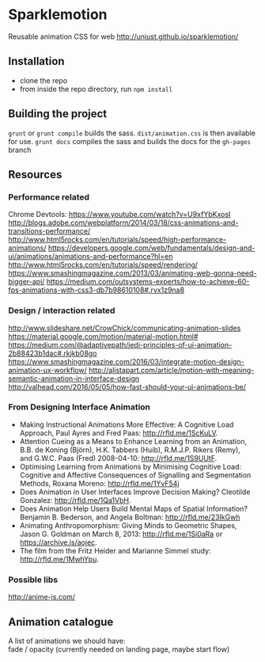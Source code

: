 # Sparklemotion
Reusable animation CSS for web
http://unjust.github.io/sparklemotion/

## Installation

* clone the repo
* from inside the repo directory, run `npm install`

## Building the project
  `grunt` or `grunt compile` builds the sass. `dist/animation.css` is then available for use.
  `grunt docs` compiles the sass and builds the docs for the `gh-pages` branch
 
## Resources

### Performance related

Chrome Devtools: https://www.youtube.com/watch?v=U9xfYbKxosI  
http://blogs.adobe.com/webplatform/2014/03/18/css-animations-and-transitions-performance/
http://www.html5rocks.com/en/tutorials/speed/high-performance-animations/
https://developers.google.com/web/fundamentals/design-and-ui/animations/animations-and-performance?hl=en
http://www.html5rocks.com/en/tutorials/speed/rendering/
https://www.smashingmagazine.com/2013/03/animating-web-gonna-need-bigger-api/
https://medium.com/outsystems-experts/how-to-achieve-60-fps-animations-with-css3-db7b98610108#.rvx1z9na8

### Design / interaction related

http://www.slideshare.net/CrowChick/communicating-animation-slides
https://material.google.com/motion/material-motion.html#
https://medium.com/@adaptivepath/jedi-principles-of-ui-animation-2b88423b1dac#.rkjkb08go
https://www.smashingmagazine.com/2016/03/integrate-motion-design-animation-ux-workflow/
http://alistapart.com/article/motion-with-meaning-semantic-animation-in-interface-design
http://valhead.com/2016/05/05/how-fast-should-your-ui-animations-be/

### From Designing Interface Animation
* Making Instructional Animations More Effective: A Cognitive Load Approach, Paul Ayres and Fred Paas: http://rfld.me/1ScKuLV. 
* Attention Cueing as a Means to Enhance Learning from an Animation, B.B. de Koning (Björn), H.K. Tabbers (Huib), R.M.J.P. Rikers (Remy),  and G.W.C. Paas (Fred) 2008-04-10: http://rfld.me/1S9UUtF.
* Optimising Learning from Animations by Minimising Cognitive Load: Cognitive and Affective Consequences of Signalling and Segmentation Methods, Roxana Moreno: http://rfld.me/1YvF54j
* Does Animation in User Interfaces Improve Decision Making? Cleotilde Gonzalez: http://rfld.me/1Qa1VbH.
* Does Animation Help Users Build Mental Maps of Spatial Information? Benjamin B. Bederson, and Angela Boltman: http://rfld.me/23IkGwh
* Animating Anthropomorphism: Giving Minds to Geometric Shapes, Jason G. Goldman on March 8, 2013: http://rfld.me/1Si0aRa or https://archive.is/aojec.
* The film from the Fritz Heider and Marianne Simmel study: http://rfld.me/1MwhYpu.

### Possible libs

http://anime-js.com/

## Animation catalogue

A list of animations we should have:  
fade / opacity (currently needed on landing page, maybe start flow)




